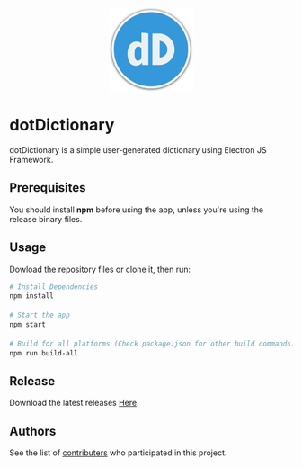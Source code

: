 <div align="center">
    <img src="https://github.com/khaled-hamam/dotDictionary/blob/master/src/assets/icon.png?raw=true" width="150">
</div>

# dotDictionary

dotDictionary is a simple user-generated dictionary using Electron JS Framework.

## Prerequisites

You should install **npm** before using the app, unless you're using the release binary files.

## Usage

Dowload the repository files or clone it, then run:

```bash
# Install Dependencies
npm install

# Start the app
npm start

# Build for all platforms (Check package.json for other build commands)
npm run build-all
```

## Release

Download the latest releases [Here](https://github.com/khaled-hamam/dotDictionary/releases).

## Authors

See the list of [contributers](https://github.com/khaled-hamam/dotDictionary/graphs/contributors) who participated in this project.
